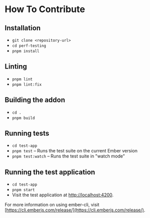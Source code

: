 # How To Contribute

## Installation

- `git clone <repository-url>`
- `cd perf-testing`
- `pnpm install`

## Linting

- `pnpm lint`
- `pnpm lint:fix`

## Building the addon

- `cd .`
- `pnpm build`

## Running tests

- `cd test-app`
- `pnpm test` – Runs the test suite on the current Ember version
- `pnpm test:watch` – Runs the test suite in "watch mode"

## Running the test application

- `cd test-app`
- `pnpm start`
- Visit the test application at [http://localhost:4200](http://localhost:4200).

For more information on using ember-cli, visit [https://cli.emberjs.com/release/](https://cli.emberjs.com/release/).
